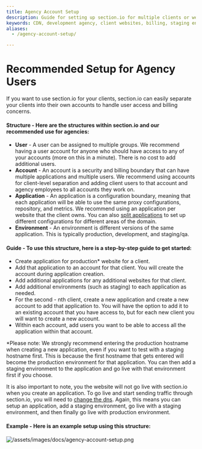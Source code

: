```yaml
---
title: Agency Account Setup
description: Guide for setting up section.io for multiple clients or websites. Reviews section.io account structures and instructions to get started.
keywords: CDN, development agency, client websites, billing, staging environment, test environment
aliases:
  - /agency-account-setup/

---
```


Recommended Setup for Agency Users
========================

If you want to use section.io for your clients, section.io can easily separate your clients into their own accounts to handle user access and billing concerns.

#### **Structure** - Here are the structures within section.io and our recommended use for agencies:

* **User** - A user can be assigned to multiple groups. We recommend having a user account for anyone who should have access to any of your accounts (more on this in a minute). There is no cost to add additional users.
* **Account** - An account is a security and billing boundary that can have multiple applications and multiple users. We recommend using accounts for client-level separation and adding client users to that account and agency employees to all accounts they work on.
* **Application** - An application is a configuration boundary, meaning that each application will be able to use the same proxy configurations, repository, and metrics. We recommend using an application per website that the client owns. You can also [split applications](/docs/split-application) to set up different configurations for different areas of the domain.
* **Environment** - An environment is different versions of the same application. This is typically production, development, and staging/qa.

#### **Guide** - To use this structure, here is a step-by-step guide to get started:

* Create application for production* website for a client.
* Add that application to an account for that client. You will create the account during application creation.
* Add additional applications for any additional websites for that client.
* Add additional environments (such as staging) to each application as needed.
* For the second - nth client, create a new application and create a new account to add that application to. You will have the option to add it to an existing account that you have access to, but for each new client you will want to create a new account.
* Within each account, add users you want to be able to access all the application within that account.

*Please note: We strongly recommend entering the production hostname when creating a new application, even if you want to test with a staging hostname first. This is because the first hostname that gets entered will become the production environment for that application. You can then add a staging environment to the application and go live with that environment first if you choose.

It is also important to note, you the website will not go live with section.io when you create an application. To go live and start sending traffic through section.io, you will need to [change the dns](/docs/change-dns). Again, this means you can setup an application, add a staging environment, go live with a staging environment, and then finally go live with production environment.


#### **Example** - Here is an example setup using this structure:

![/assets/images/docs/agency-account-setup.png](/assets/images/docs/agency-account-setup.png)
